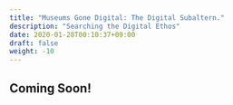 ```yaml
---
title: "Museums Gone Digital: The Digital Subaltern."
description: "Searching the Digital Ethos"
date: 2020-01-28T00:10:37+09:00
draft: false
weight: -10
---
```


## Coming Soon!
